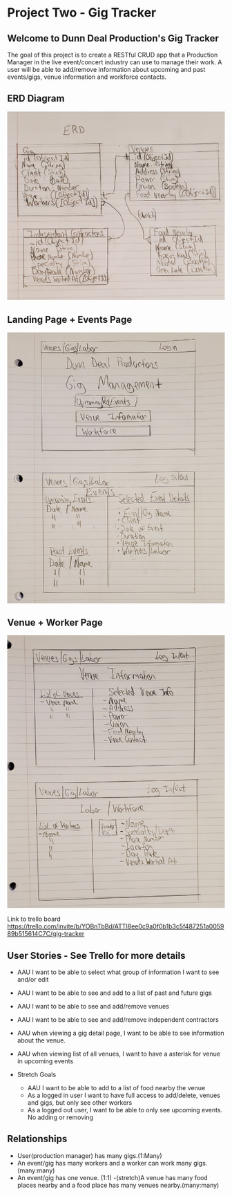# Project Two - Gig Tracker

## Welcome to Dunn Deal Production's Gig Tracker

The goal of this project is to create a RESTful CRUD app that a Production Manager in the live event/concert industry can use to manage their work.  A user will be able to add/remove information about upcoming and past events/gigs, venue information and workforce contacts.

## ERD Diagram

![](public/images/updatedERD.jpg)

## Landing Page + Events Page
![](public/images/20221104_015258.jpg)

## Venue + Worker Page
![](public/images/20221104_015308.jpg)

Link to trello board
https://trello.com/invite/b/YOBnTbBd/ATTI8ee0c9a0f0b1b3c5f487251a005989b515614C7C/gig-tracker


## User Stories - See Trello for more details
- AAU I want to be able to select what group of information I want to see and/or edit
- AAU I want to be able to see and add to a list of past and future gigs
- AAU I want to be able to see and add/remove venues
- AAU I want to be able to see and add/remove independent contractors
- AAU when viewing a gig detail page, I want to be able to see information about the venue.
- AAU when viewing list of all venues, I want to have a asterisk for venue in upcoming events

- Stretch Goals
    - AAU I want to be able to add to a list of food nearby the venue
    - As a logged in user I want to have full access to add/delete, venues and gigs, but only see other workers
    - As a logged out user, I want to be able to only see upcoming events. No adding or removing

## Relationships 
   - User(production manager) has many gigs.(1:Many)
   - An event/gig has many workers and a worker can work many gigs.(many:many)
   - An event/gig has one venue. (1:1)
   -(stretch)A venue has many food places nearby and a food place has many venues nearby.(many:many)